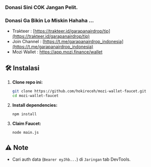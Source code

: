 ### Donasi Sini COK Jangan Pelit.
### Donasi Ga Bikin Lo Miskin Hahaha ...
- Trakteer : [https://trakteer.id/garapanairdrop/tip](https://trakteer.id/garapanairdrop/tip)
- Join Channel : [https://t.me/garapanairdrop_indonesia](https://t.me/garapanairdrop_indonesia)
- Mozi Wallet : https://app.mozi.finance/wallet

## 🛠️ Instalasi

1. **Clone repo ini:**
   ```bash
   git clone https://github.com/hokireceh/mozi-wallet-faucet.git
   cd mozi-wallet-faucet
   ```

2. **Install dependencies:**
   ```bash
   npm install
   ```
3. **Claim Faucet:**
   ```bash
   node main.js
   ```

## ⚠️ Note

- Cari auth data (`Bearer eyJhb...`) di `Jaringan` tab DevTools.
